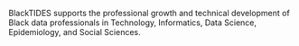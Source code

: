 BlackTIDES supports the professional growth and technical development of Black data professionals in Technology, Informatics, Data Science, Epidemiology, and Social Sciences.
